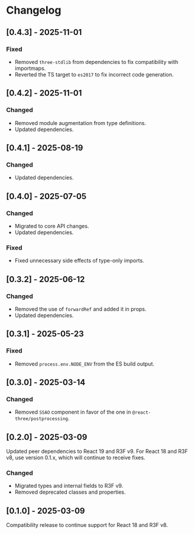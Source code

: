 # Changelog

## [0.4.3] - 2025-11-01

### Fixed

- Removed `three-stdlib` from dependencies to fix compatibility with importmaps.
- Reverted the TS target to `es2017` to fix incorrect code generation.

## [0.4.2] - 2025-11-01

### Changed

- Removed module augmentation from type definitions.
- Updated dependencies.

## [0.4.1] - 2025-08-19

### Changed

- Updated dependencies.

## [0.4.0] - 2025-07-05

### Changed

- Migrated to core API changes.
- Updated dependencies.

### Fixed

- Fixed unnecessary side effects of type-only imports.

## [0.3.2] - 2025-06-12

### Changed

- Removed the use of `forwardRef` and added it in props.
- Updated dependencies.

## [0.3.1] - 2025-05-23

### Fixed

- Removed `process.env.NODE_ENV` from the ES build output.

## [0.3.0] - 2025-03-14

### Changed

- Removed `SSAO` component in favor of the one in `@react-three/postprocessing`.

## [0.2.0] - 2025-03-09

Updated peer dependencies to React 19 and R3F v9. For React 18 and R3F v8, use version 0.1.x, which will continue to receive fixes.

### Changed

- Migrated types and internal fields to R3F v9.
- Removed deprecated classes and properties.

## [0.1.0] - 2025-03-09

Compatibility release to continue support for React 18 and R3F v8.

